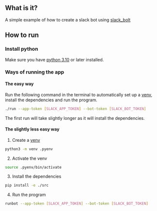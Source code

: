 ## What is it?
A simple example of how to create a slack bot using [slack_bolt](https://slack.dev/bolt-python/tutorial/getting-started)

## How to run
### Install python
Make sure you have [python 3.10](https://www.python.org/downloads/) or later installed.

### Ways of running the app

#### The easy way
Run the following command in the terminal to automatically set up a [venv](https://packaging.python.org/en/latest/guides/installing-using-pip-and-virtual-environments/), 
install the dependencies and run the program.
```bash 
./run --app-token [SLACK_APP_TOKEN] --bot-token [SLACK_BOT_TOKEN]
```
The first run will take slightly longer as it will install the dependencies.

#### The slightly less easy way
1. Create a [venv](https://packaging.python.org/en/latest/guides/installing-using-pip-and-virtual-environments/)
```bash
python3 -m venv .pyenv
```

2. Activate the venv 
```bash
source .pyenv/bin/activate
```

3. Install the dependencies
```bash
pip install -e ./src
```

4. Run the program
```bash
runbot --app-token [SLACK_APP_TOKEN] --bot-token [SLACK_BOT_TOKEN]
```

